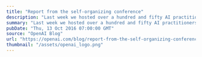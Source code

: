 ```yaml
---
title: "Report from the self-organizing conference"
description: "Last week we hosted over a hundred and fifty AI practitioners in our offices for our first self-organizing conference on machine learning."
summary: "Last week we hosted over a hundred and fifty AI practitioners in our offices for our first self-organizing conference on machine learning."
pubDate: "Thu, 13 Oct 2016 07:00:00 GMT"
source: "OpenAI Blog"
url: "https://openai.com/blog/report-from-the-self-organizing-conference"
thumbnail: "/assets/openai_logo.png"
---
```


